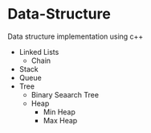 # Data-Structure
Data structure implementation using c++
* Linked Lists 
    *  Chain
* Stack
* Queue
* Tree
  * Binary Seaarch Tree
  * Heap
    * Min Heap
    * Max Heap
